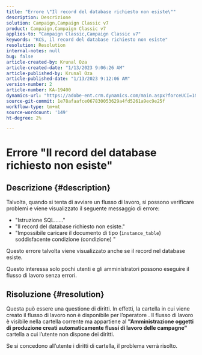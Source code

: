 ```yaml
---
title: "Errore \"Il record del database richiesto non esiste\""
description: Descrizione
solution: Campaign,Campaign Classic v7
product: Campaign,Campaign Classic v7
applies-to: "Campaign Classic,Campaign Classic v7"
keywords: "KCS, il record del database richiesto non esiste"
resolution: Resolution
internal-notes: null
bug: false
article-created-by: Krunal Oza
article-created-date: "1/13/2023 9:06:26 AM"
article-published-by: Krunal Oza
article-published-date: "1/13/2023 9:12:06 AM"
version-number: 2
article-number: KA-19400
dynamics-url: "https://adobe-ent.crm.dynamics.com/main.aspx?forceUCI=1&pagetype=entityrecord&etn=knowledgearticle&id=4574fe8c-2193-ed11-aad1-6045bd006793"
source-git-commit: 1e78afaafce067830053629a4fd5261a9ec9e25f
workflow-type: tm+mt
source-wordcount: '149'
ht-degree: 2%

---
```


# Errore &quot;Il record del database richiesto non esiste&quot;

## Descrizione {#description}


Talvolta, quando si tenta di avviare un flusso di lavoro, si possono verificare problemi e viene visualizzato il seguente messaggio di errore:

- &quot;Istruzione SQL......&quot;
- &quot;Il record del database richiesto non esiste.&quot;
- &quot;Impossibile caricare il documento di tipo (`instance_table`) soddisfacente condizione (condizione) &quot;


Questo errore talvolta viene visualizzato anche se il record nel database esiste.

Questo interessa solo pochi utenti e gli amministratori possono eseguire il flusso di lavoro senza errori.


## Risoluzione {#resolution}


Questa può essere una questione di diritti. In effetti, la cartella in cui viene creato il flusso di lavoro non è disponibile per l’operatore . Il flusso di lavoro è visibile nella cartella corrente ma appartiene al <b>&quot;Amministrazione oggetti di produzione creati automaticamente flussi di lavoro delle campagne&quot;</b> cartella a cui l’utente non dispone dei diritti.

Se si concedono all’utente i diritti di cartella, il problema verrà risolto.
